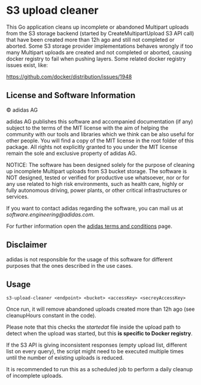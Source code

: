 # S3 upload cleaner

This Go application cleans up incomplete or abandoned Multipart uploads from the S3 storage backend (started by CreateMultipartUpload S3 API call) that have been created more than 12h ago and still not completed or aborted. Some S3 storage provider implementations behaves wrongly if too many Multipart uploads are created and not completed or aborted, causing docker registry to fail when pushing layers. Some related docker registry issues exist, like:

https://github.com/docker/distribution/issues/1948


## License and Software Information
 
© adidas AG
 
adidas AG publishes this software and accompanied documentation (if any) subject to the terms of the MIT license with the aim of helping the community with our tools and libraries which we think can be also useful for other people. You will find a copy of the MIT license in the root folder of this package. All rights not explicitly granted to you under the MIT license remain the sole and exclusive property of adidas AG.
 
NOTICE: The software has been designed solely for the purpose of cleaning up incomplete Multipart uploads from S3 bucket storage. The software is NOT designed, tested or verified for productive use whatsoever, nor or for any use related to high risk environments, such as health care, highly or fully autonomous driving, power plants, or other critical infrastructures or services.
 
If you want to contact adidas regarding the software, you can mail us at _software.engineering@adidas.com_.
 
For further information open the [adidas terms and conditions](https://github.com/adidas/adidas-contribution-guidelines/wiki/Terms-and-conditions) page.

Disclaimer
----------

adidas is not responsible for the usage of this software for different purposes that the ones described in the use cases.

Usage
-----

`s3-upload-cleaner <endpoint> <bucket> <accessKey> <secreyAccessKey>`
  
Once run, it will remove abandoned uploads created more than 12h ago (see cleanupHours constant in the code).

Please note that this checks the *startedat* file inside the upload path to detect when the upload was started, but this **is specific to Docker registry**. 

If the S3 API is giving inconsistent responses (empty upload list, different list on every query), the script might need to be executed multiple times until the number of existing uploads is reduced.

It is recommended to run this as a scheduled job to perform a daily cleanup of incomplete uploads.
